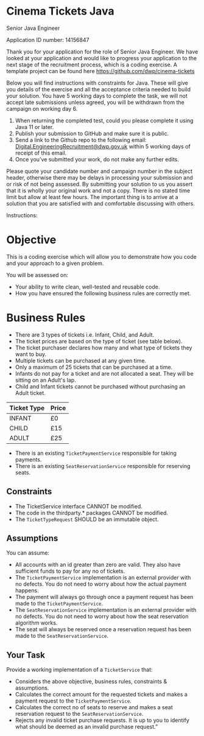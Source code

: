 # Cinema Tickets Java

Senior Java Engineer

Application ID number: 14156847

Thank you for your application for the role of Senior Java Engineer. We have looked at your application and would like to progress your application to the next stage of the recruitment process, which is a coding exercise. A template project can be found here https://github.com/dwp/cinema-tickets

Below you will find instructions with constraints for Java. These will give you details of the exercise and all the acceptance criteria needed to build your solution. You have 5 working days to complete the task, we will not accept late submissions unless agreed, you will be withdrawn from the campaign on working day 6.

1.    When returning the completed test, could you please complete it using Java 11 or later.
2.    Publish your submission to GitHub and make sure it is public.
3.    Send a link to the Github repo to the following email: Digital.EngineeringRecruitment@dwp.gov.uk within 5 working days of receipt of this email.
4.    Once you’ve submitted your work, do not make any further edits.

Please quote your candidate number and campaign number in the subject header, otherwise there may be delays in processing your submission and or risk of not being assessed.
By submitting your solution to us you assert that it is wholly your original work and not a copy. There is no stated time limit but allow at least few hours. The important thing is to arrive at a solution that you are satisfied with and comfortable discussing with others.

Instructions:

# Objective
This is a coding exercise which will allow you to demonstrate how you code and your approach to a given problem.

You will be assessed on:
- Your ability to write clean, well-tested and reusable code.
- How you have ensured the following business rules are correctly met.

# Business Rules
- There are 3 types of tickets i.e. Infant, Child, and Adult.
- The ticket prices are based on the type of ticket (see table below).
- The ticket purchaser declares how many and what type of tickets they want to buy.
- Multiple tickets can be purchased at any given time.
- Only a maximum of 25 tickets that can be purchased at a time.
- Infants do not pay for a ticket and are not allocated a seat. They will be sitting on an Adult's lap.
- Child and Infant tickets cannot be purchased without purchasing an Adult ticket.

|   Ticket Type    | Price    |
| ---------------- |----------|
|    INFANT        | £0       |
|    CHILD         | £15      |
|    ADULT         | £25      |
- There is an existing `TicketPaymentService` responsible for taking payments.
- There is an existing `SeatReservationService` responsible for reserving seats.

## Constraints
- The TicketService interface CANNOT be modified.
- The code in the thirdparty.* packages CANNOT be modified.
- The `TicketTypeRequest` SHOULD be an immutable object.

## Assumptions
You can assume:
- All accounts with an id greater than zero are valid. They also have sufficient funds to pay for any no of tickets.
- The `TicketPaymentService` implementation is an external provider with no defects. You do not need to worry about how the actual payment happens.
- The payment will always go through once a payment request has been made to the `TicketPaymentService`.
- The `SeatReservationService` implementation is an external provider with no defects. You do not need to worry about how the seat reservation algorithm works.
- The seat will always be reserved once a reservation request has been made to the `SeatReservationService`.

## Your Task
Provide a working implementation of a `TicketService` that:
- Considers the above objective, business rules, constraints & assumptions.
- Calculates the correct amount for the requested tickets and makes a payment request to the `TicketPaymentService`.
- Calculates the correct no of seats to reserve and makes a seat reservation request to the `SeatReservationService`.
- Rejects any invalid ticket purchase requests. It is up to you to identify what should be deemed as an invalid purchase request.”
